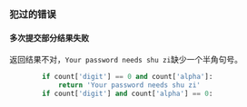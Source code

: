 





### 犯过的错误

#### 多次提交部分结果失败

返回结果不对，`Your password needs shu zi`缺少一个半角句号。

```python
		if count['digit'] == 0 and count['alpha']:
			return 'Your password needs shu zi'
		if count['digit'] and count['alpha'] == 0:
```
